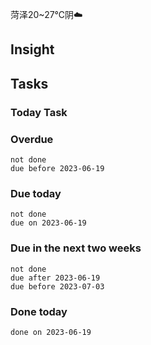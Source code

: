 菏泽20~27℃阴☁️
## Insight





## Tasks

### Today Task


### Overdue
```tasks
not done
due before 2023-06-19
```

### Due today
```tasks
not done
due on 2023-06-19
```

### Due in the next two weeks
```tasks
not done
due after 2023-06-19
due before 2023-07-03
```

### Done today
```tasks
done on 2023-06-19
```

